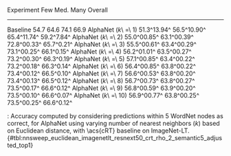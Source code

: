 Experiment                     Few         Med.         Many     Overall
---------------------  -----------  -----------  -----------  ----------
Baseline                      54.7         64.6         74.1        66.9
AlphaNet (_k_\ =\ 1)   51.3^13.94^  56.5^10.90^  65.4^11.74^  59.2^7.84^
AlphaNet (_k_\ =\ 2)   55.0^00.85^  63.1^00.39^  72.8^00.33^  65.7^0.21^
AlphaNet (_k_\ =\ 3)   55.5^00.61^  63.4^00.29^  73.1^00.25^  66.1^0.15^
AlphaNet (_k_\ =\ 4)   56.2^01.01^  63.5^00.27^  73.2^00.30^  66.3^0.19^
AlphaNet (_k_\ =\ 5)   57.1^00.85^  63.4^00.22^  73.2^00.18^  66.3^0.14^
AlphaNet (_k_\ =\ 6)   56.4^00.85^  63.8^00.22^  73.4^00.12^  66.5^0.10^
AlphaNet (_k_\ =\ 7)   56.6^00.53^  63.8^00.20^  73.4^00.13^  66.5^0.12^
AlphaNet (_k_\ =\ 8)   56.7^00.73^  63.8^00.27^  73.5^00.17^  66.6^0.12^
AlphaNet (_k_\ =\ 9)   56.8^00.59^  63.9^00.20^  73.5^00.10^  66.6^0.07^
AlphaNet (_k_\ =\ 10)  56.9^00.77^  63.8^00.25^  73.5^00.25^  66.6^0.12^

: Accuracy computed by considering predictions within 5 WordNet nodes as correct, for AlphaNet using varying number of nearest neighbors (_k_) based on Euclidean distance, with \acs{cRT} baseline on ImageNet-LT. {#tbl:nnsweep_euclidean_imagenetlt_resnext50_crt_rho_2_semantic5_adjusted_top1}
